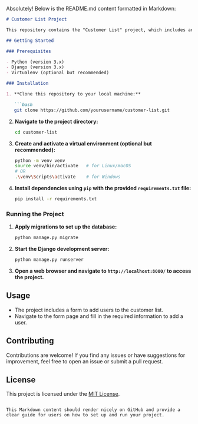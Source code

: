 Absolutely! Below is the README.md content formatted in Markdown:

```markdown
# Customer List Project

This repository contains the "Customer List" project, which includes an app called `myapp`. The project is developed using Django and includes a model for storing user names and emails. Additionally, there's a form implemented to add users to the model.

## Getting Started

### Prerequisites

- Python (version 3.x)
- Django (version 3.x)
- Virtualenv (optional but recommended)

### Installation

1. **Clone this repository to your local machine:**

   ```bash
   git clone https://github.com/yourusername/customer-list.git
   ```

2. **Navigate to the project directory:**

   ```bash
   cd customer-list
   ```

3. **Create and activate a virtual environment (optional but recommended):**

   ```bash
   python -m venv venv
   source venv/bin/activate   # for Linux/macOS
   # OR
   .\venv\Scripts\activate    # for Windows
   ```

4. **Install dependencies using `pip` with the provided `requirements.txt` file:**

   ```bash
   pip install -r requirements.txt
   ```

### Running the Project

1. **Apply migrations to set up the database:**

   ```bash
   python manage.py migrate
   ```

2. **Start the Django development server:**

   ```bash
   python manage.py runserver
   ```

3. **Open a web browser and navigate to `http://localhost:8000/` to access the project.**

## Usage

- The project includes a form to add users to the customer list.
- Navigate to the form page and fill in the required information to add a user.

## Contributing

Contributions are welcome! If you find any issues or have suggestions for improvement, feel free to open an issue or submit a pull request.

## License

This project is licensed under the [MIT License](LICENSE).
```

This Markdown content should render nicely on GitHub and provide a clear guide for users on how to set up and run your project.
